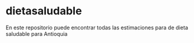 # dietasaludable
En este repositorio puede encontrar todas las estimaciones para de dieta saludable para Antioquia
